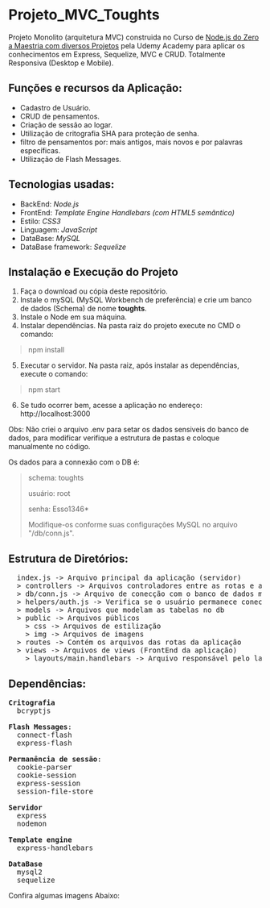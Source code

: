 # Projeto_MVC_Toughts

Projeto Monolito (arquitetura MVC) construida no Curso de <a href="https://www.udemy.com/course/nodejs-do-zero-a-maestria-com-diversos-projetos/" target="_blank">Node.js do Zero a Maestria com diversos Projetos</a> pela Udemy Academy para aplicar os conhecimentos em Express, Sequelize, MVC e CRUD.
Totalmente Responsiva (Desktop e Mobile).

## Funções e recursos da Aplicação: 
* Cadastro de Usuário.
* CRUD de pensamentos.
* Criação de sessão ao logar.
* Utilização de critografia SHA para proteção de senha.
* filtro de pensamentos por: mais antigos, mais novos e por palavras específicas.
* Utilização de Flash Messages.

## Tecnologias usadas:
* BackEnd: *Node.js*
* FrontEnd: *Template Engine Handlebars (com HTML5 semântico)*
* Estilo: *CSS3*
* Linguagem: *JavaScript*
* DataBase: *MySQL*
* DataBase framework: *Sequelize*

## Instalação e Execução do Projeto
1. Faça o download ou cópia deste repositório.
2. Instale o mySQL (MySQL Workbench de preferência) e crie um banco de dados (Schema) de nome <b>toughts</b>.
3. Instale o Node em sua máquina.
4. Instalar dependências. Na pasta raiz do projeto execute no CMD o comando:
>npm install
5. Executar o servidor. Na pasta raiz, após instalar as dependências, execute o comando:
>npm start
6. Se tudo ocorrer bem, acesse a aplicação no endereço: http://localhost:3000

Obs: Não criei o arquivo .env para setar os dados sensiveis do banco de dados, para modificar verifique a estrutura de pastas e coloque manualmente no código.

Os dados para a connexão com o DB é:
><p>schema: toughts</p>
><p>usuário: root</p>
><p>senha: Esso1346*</p>
><p>Modifique-os conforme suas configurações MySQL no arquivo "/db/conn.js".</p>

## Estrutura de Diretórios:
<pre>
  index.js -> Arquivo principal da aplicação (servidor)
  > controllers -> Arquivos controladores entre as rotas e as views. Onde estão as regras de negócio
  > db/conn.js -> Arquivo de conecção com o banco de dados mysql através do sequelize 
  > helpers/auth.js -> Verifica se o usuário permanece conectado
  > models -> Arquivos que modelam as tabelas no db
  > public -> Arquivos públicos
    > css -> Arquivos de estilização
    > img -> Arquivos de imagens
  > routes -> Contém os arquivos das rotas da aplicação
  > views -> Arquivos de views (FrontEnd da aplicação)
    > layouts/main.handlebars -> Arquivo responsável pelo layout comum (imutável) das páginas
</pre>

## Dependências:
<pre>
<b>Critografia</b>
  bcryptjs

<b>Flash Messages</b>: 
  connect-flash
  express-flash 

<b>Permanência de sessão</b>: 
  cookie-parser
  cookie-session
  express-session
  session-file-store

<b>Servidor</b>
  express
  nodemon

<b>Template engine</b>
  express-handlebars 

<b>DataBase</b>
  mysql2 
  sequelize 
</pre>

<p>Confira algumas imagens Abaixo:</p>


